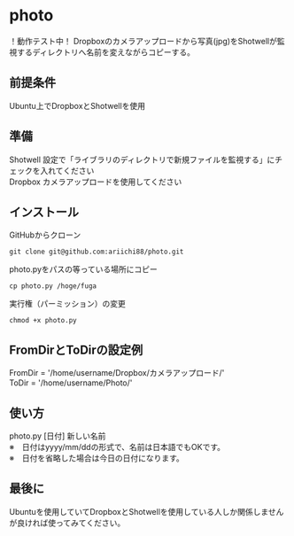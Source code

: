 # photo
！動作テスト中！
Dropboxのカメラアップロードから写真(jpg)をShotwellが監視するディレクトリへ名前を変えながらコピーする。  

## 前提条件
Ubuntu上でDropboxとShotwellを使用  

## 準備
Shotwell 設定で「ライブラリのディレクトリで新規ファイルを監視する」にチェックを入れてください  
Dropbox カメラアップロードを使用してください  

## インストール
GitHubからクローン  
```
git clone git@github.com:ariichi88/photo.git
```
photo.pyをパスの等っている場所にコピー 
```
cp photo.py /hoge/fuga
```
実行権（パーミッション）の変更 
```
chmod +x photo.py
```

## FromDirとToDirの設定例
FromDir = '/home/username/Dropbox/カメラアップロード/'  
ToDir = '/home/username/Photo/'  

## 使い方
photo.py [日付] 新しい名前  
※　日付はyyyy/mm/ddの形式で、名前は日本語でもOKです。  
※　日付を省略した場合は今日の日付になります。  

## 最後に
Ubuntuを使用していてDropboxとShotwellを使用している人しか関係しませんが良ければ使ってみてください。  
